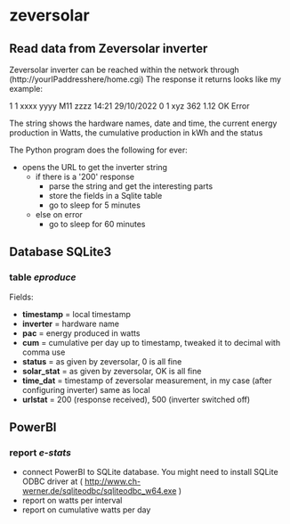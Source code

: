 # zeversolar
## Read data from Zeversolar inverter

Zeversolar inverter can be reached within the network through (http://yourIPaddresshere/home.cgi)
The response it returns looks like my example:
  
1 1 xxxx yyyy M11 zzzz 14:21 29/10/2022 0 1 xyz 362 1.12 OK Error

The string shows the hardware names, date and time, the current energy production in Watts, the cumulative production in kWh and the status
  
The Python program does the following for ever:
- opens the URL to get the inverter string
  - if there is a '200' response
    - parse the string and get the interesting parts
    - store the fields in a Sqlite table
    - go to sleep for 5 minutes
  - else on error
    - go to sleep for 60 minutes
  
## Database SQLite3
### table ***eproduce***
Fields:
- **timestamp**    = local timestamp
- **inverter**     = hardware name
- **pac**          = energy produced in watts
- **cum**          = cumulative per day up to timestamp, tweaked it to decimal with comma use
- **status**       = as given by zeversolar, 0 is all fine
- **solar_stat**   = as given by zeversolar, OK is all fine
- **time_dat**     = timestamp of zeversolar measurement, in my case (after configuring inverter) same as local
- **urlstat**      = 200 (response received), 500 (inverter switched off)

## PowerBI
### report ***e-stats***
- connect PowerBI to SQLite database. You might need to install SQLite ODBC driver at ( http://www.ch-werner.de/sqliteodbc/sqliteodbc_w64.exe )
- report on watts per interval
- report on cumulative watts per day

